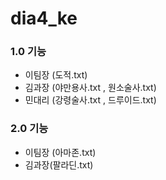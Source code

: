 # dia4_ke

### 1.0 기능
- 이팀장 (도적.txt)
- 김과장 (야만용사.txt , 원소술사.txt)
- 민대리 (강령술사.txt , 드루이드.txt)

### 2.0 기능
- 이팀장 (아마존.txt)
- 김과장(팔라딘.txt)
